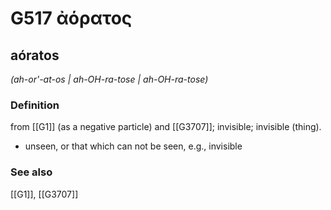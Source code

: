 # G517 ἀόρατος

## aóratos

_(ah-or'-at-os | ah-OH-ra-tose | ah-OH-ra-tose)_

### Definition

from [[G1]] (as a negative particle) and [[G3707]]; invisible; invisible (thing).

- unseen, or that which can not be seen, e.g., invisible

### See also

[[G1]], [[G3707]]

